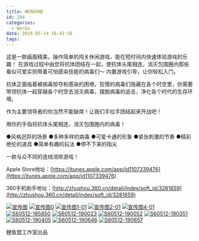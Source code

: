 ```yaml
---
title: WEROUND
id: 294
categories:
  - Works
date: 2016-05-14 16:41:56
tags:
---
```


这是一款画面精美，操作简单的闯关休闲游戏，能在短时间内快速体验游戏的乐趣！
在游戏过程中由您将抗体团结在一起，使抗体头尾相连，消灭包围圈内那些看似可爱实则带着可怕感染技能的病毒们～
内置游戏引导，让你轻松入门。

抗体正面临着被病毒掠夺和感染的困境，狡猾的病毒们隐藏在各个时空里，你需要带领抗体一起穿越各个时空去消灭病毒，摆脱病毒的追击，净化各个时代的生存环境。

作为主要领导者的你当然不能缺席！让我们手拉手团结起来开战吧！

用你的手指将抗体头尾相连，消灭包围圈内的病毒！

●风格迥异的场景
●多种多样的病毒
●可爱卡通的形象
●紧张刺激的节奏
●精彩绝伦的道具
●简单有趣的玩法
●停不下来的指尖

一款与众不同的连线消除游戏！

<!--more-->

Apple Store地址：[https://itunes.apple.com/app/id1107339476](https://itunes.apple.com/app/id1107339476)

360手机助手地址：[http://zhushou.360.cn/detail/index/soft_id/3281659](http://zhushou.360.cn/detail/index/soft_id/3281659)

[![宣传图](http://artcoder.me/wp-content/uploads/2016/05/宣传图-1024x576.png)](http://artcoder.me/wp-content/uploads/2016/05/宣传图.png) [![宣传图0](http://artcoder.me/wp-content/uploads/2016/05/宣传图0-1024x576.jpg)](http://artcoder.me/wp-content/uploads/2016/05/宣传图0.jpg) [![宣传图1-01](http://artcoder.me/wp-content/uploads/2016/05/宣传图1-01-1024x576.jpg)](http://artcoder.me/wp-content/uploads/2016/05/宣传图1-01.jpg) [![宣传图2-01](http://artcoder.me/wp-content/uploads/2016/05/宣传图2-01-1024x576.jpg)](http://artcoder.me/wp-content/uploads/2016/05/宣传图2-01.jpg) [![宣传图4-01](http://artcoder.me/wp-content/uploads/2016/05/宣传图4-01-1024x576.jpg)](http://artcoder.me/wp-content/uploads/2016/05/宣传图4-01.jpg) [![S60512-185850](http://artcoder.me/wp-content/uploads/2016/05/S60512-185850-1024x576.jpg)](http://artcoder.me/wp-content/uploads/2016/05/S60512-185850.jpg) [![S60512-190023](http://artcoder.me/wp-content/uploads/2016/05/S60512-190023-1024x576.jpg)](http://artcoder.me/wp-content/uploads/2016/05/S60512-190023.jpg) [![S60512-190052](http://artcoder.me/wp-content/uploads/2016/05/S60512-190052-1024x576.jpg)](http://artcoder.me/wp-content/uploads/2016/05/S60512-190052.jpg) [![S60512-190351](http://artcoder.me/wp-content/uploads/2016/05/S60512-190351-1024x576.jpg)](http://artcoder.me/wp-content/uploads/2016/05/S60512-190351.jpg) [![S60512-190405](http://artcoder.me/wp-content/uploads/2016/05/S60512-190405-1024x576.jpg)](http://artcoder.me/wp-content/uploads/2016/05/S60512-190405.jpg) [![S60512-190646](http://artcoder.me/wp-content/uploads/2016/05/S60512-190646-1024x576.jpg)](http://artcoder.me/wp-content/uploads/2016/05/S60512-190646.jpg) [![S60512-190657](http://artcoder.me/wp-content/uploads/2016/05/S60512-190657-1024x576.jpg)](http://artcoder.me/wp-content/uploads/2016/05/S60512-190657.jpg)

鲤鱼盟工作室出品